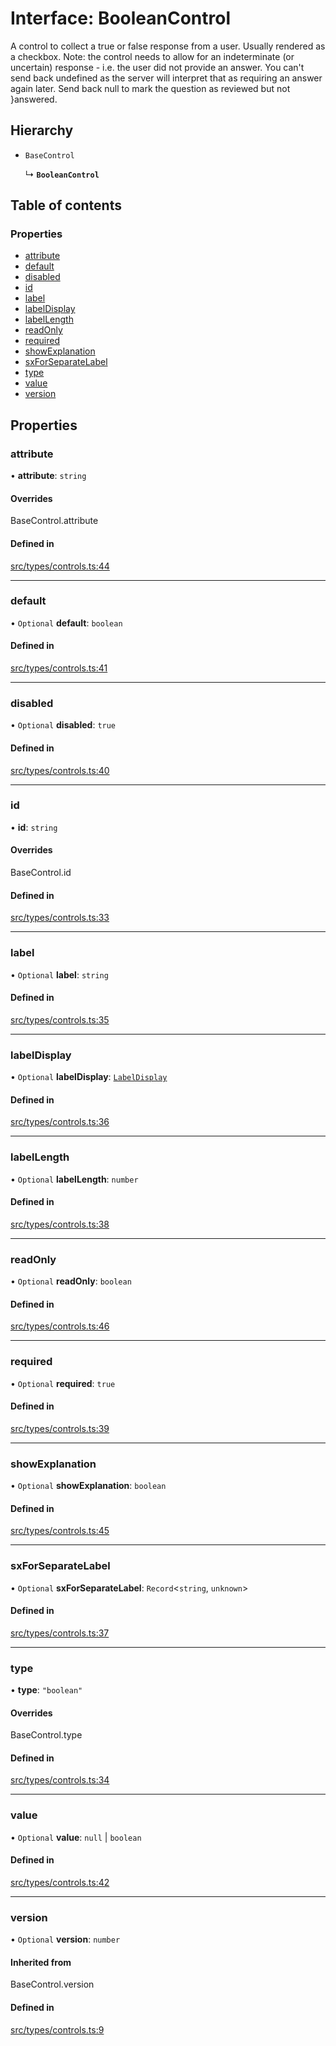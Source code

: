 # Interface: BooleanControl

A control to collect a true or false response from a user. Usually rendered as a checkbox.
Note: the control needs to allow for an indeterminate (or uncertain) response - i.e. the
user did not provide an answer. You can't send back undefined as the server will interpret
that as requiring an answer again later. Send back null to mark the question as reviewed
but not
}answered.

## Hierarchy

- `BaseControl`

  ↳ **`BooleanControl`**

## Table of contents

### Properties

- [attribute](../wiki/BooleanControl#attribute)
- [default](../wiki/BooleanControl#default)
- [disabled](../wiki/BooleanControl#disabled)
- [id](../wiki/BooleanControl#id)
- [label](../wiki/BooleanControl#label)
- [labelDisplay](../wiki/BooleanControl#labeldisplay)
- [labelLength](../wiki/BooleanControl#labellength)
- [readOnly](../wiki/BooleanControl#readonly)
- [required](../wiki/BooleanControl#required)
- [showExplanation](../wiki/BooleanControl#showexplanation)
- [sxForSeparateLabel](../wiki/BooleanControl#sxforseparatelabel)
- [type](../wiki/BooleanControl#type)
- [value](../wiki/BooleanControl#value)
- [version](../wiki/BooleanControl#version)

## Properties

### attribute

• **attribute**: `string`

#### Overrides

BaseControl.attribute

#### Defined in

[src/types/controls.ts:44](https://github.com/decisively-io/interview-sdk/blob/88201aefe0053753c57ed3533baaa60dd3f28a04/src/types/controls.ts#L44)

___

### default

• `Optional` **default**: `boolean`

#### Defined in

[src/types/controls.ts:41](https://github.com/decisively-io/interview-sdk/blob/88201aefe0053753c57ed3533baaa60dd3f28a04/src/types/controls.ts#L41)

___

### disabled

• `Optional` **disabled**: ``true``

#### Defined in

[src/types/controls.ts:40](https://github.com/decisively-io/interview-sdk/blob/88201aefe0053753c57ed3533baaa60dd3f28a04/src/types/controls.ts#L40)

___

### id

• **id**: `string`

#### Overrides

BaseControl.id

#### Defined in

[src/types/controls.ts:33](https://github.com/decisively-io/interview-sdk/blob/88201aefe0053753c57ed3533baaa60dd3f28a04/src/types/controls.ts#L33)

___

### label

• `Optional` **label**: `string`

#### Defined in

[src/types/controls.ts:35](https://github.com/decisively-io/interview-sdk/blob/88201aefe0053753c57ed3533baaa60dd3f28a04/src/types/controls.ts#L35)

___

### labelDisplay

• `Optional` **labelDisplay**: [`LabelDisplay`](../wiki/Exports#labeldisplay)

#### Defined in

[src/types/controls.ts:36](https://github.com/decisively-io/interview-sdk/blob/88201aefe0053753c57ed3533baaa60dd3f28a04/src/types/controls.ts#L36)

___

### labelLength

• `Optional` **labelLength**: `number`

#### Defined in

[src/types/controls.ts:38](https://github.com/decisively-io/interview-sdk/blob/88201aefe0053753c57ed3533baaa60dd3f28a04/src/types/controls.ts#L38)

___

### readOnly

• `Optional` **readOnly**: `boolean`

#### Defined in

[src/types/controls.ts:46](https://github.com/decisively-io/interview-sdk/blob/88201aefe0053753c57ed3533baaa60dd3f28a04/src/types/controls.ts#L46)

___

### required

• `Optional` **required**: ``true``

#### Defined in

[src/types/controls.ts:39](https://github.com/decisively-io/interview-sdk/blob/88201aefe0053753c57ed3533baaa60dd3f28a04/src/types/controls.ts#L39)

___

### showExplanation

• `Optional` **showExplanation**: `boolean`

#### Defined in

[src/types/controls.ts:45](https://github.com/decisively-io/interview-sdk/blob/88201aefe0053753c57ed3533baaa60dd3f28a04/src/types/controls.ts#L45)

___

### sxForSeparateLabel

• `Optional` **sxForSeparateLabel**: `Record`\<`string`, `unknown`\>

#### Defined in

[src/types/controls.ts:37](https://github.com/decisively-io/interview-sdk/blob/88201aefe0053753c57ed3533baaa60dd3f28a04/src/types/controls.ts#L37)

___

### type

• **type**: ``"boolean"``

#### Overrides

BaseControl.type

#### Defined in

[src/types/controls.ts:34](https://github.com/decisively-io/interview-sdk/blob/88201aefe0053753c57ed3533baaa60dd3f28a04/src/types/controls.ts#L34)

___

### value

• `Optional` **value**: ``null`` \| `boolean`

#### Defined in

[src/types/controls.ts:42](https://github.com/decisively-io/interview-sdk/blob/88201aefe0053753c57ed3533baaa60dd3f28a04/src/types/controls.ts#L42)

___

### version

• `Optional` **version**: `number`

#### Inherited from

BaseControl.version

#### Defined in

[src/types/controls.ts:9](https://github.com/decisively-io/interview-sdk/blob/88201aefe0053753c57ed3533baaa60dd3f28a04/src/types/controls.ts#L9)
